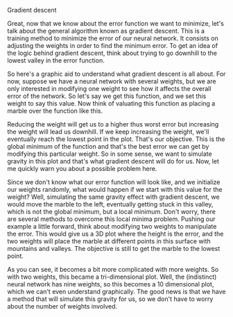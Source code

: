 Gradient descent

Great, now that we know about the error function we want to minimize, let's talk about the general algorithm known as gradient descent. This is a training method to minimize the error of our neural network. It consists on adjusting the weights in order to find the minimum error. To get an idea of the logic behind gradient descent, think about trying to go downhill to the lowest valley in the error function. 

So here's a graphic aid to understand what gradient descent is all about. For now, suppose we have a neural network with several weights, but we are only interested in modifying one weight to see how it affects the overall error of the network. So let's say we get this function, and we set this weight to say this value. Now think of valuating this function as placing a marble over the function like this. 

Reducing the weight will get us to a higher thus worst error but increasing the weight will lead us downhill. If we keep increasing the weight, we'll eventually reach the lowest point in the plot. That's our objective. This is the global minimum of the function and that's the best error we can get by modifying this particular weight. So in some sense, we want to simulate gravity in this plot and that's what gradient descent will do for us. Now, let me quickly warn you about a possible problem here. 

Since we don't know what our error function will look like, and we initialize our weights randomly, what would happen if we start with this value for the weight? Well, simulating the same gravity effect with gradient descent, we would move the marble to the left, eventually getting stuck in this valley, which is not the global minimum, but a local minimum. Don't worry, there are several methods to overcome this local minima problem. Pushing our example a little forward, think about modifying two weights to manipulate the error. This would give us a 3D plot where the height is the error, and the two weights will place the marble at different points in this surface with mountains and valleys. The objective is still to get the marble to the lowest point. 

As you can see, it becomes a bit more complicated with more weights. So with two weights, this became a tri-dimensional plot. Well, the (indistinct) neural network has nine weights, so this becomes a 10 dimensional plot, which we can't even understand graphically. The good news is that we have a method that will simulate this gravity for us, so we don't have to worry about the number of weights involved.